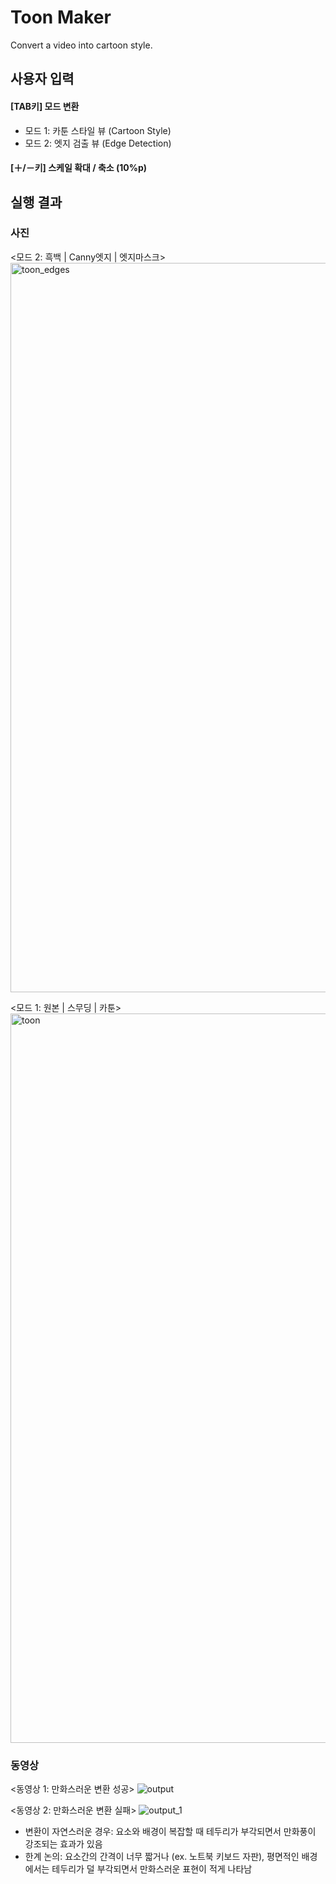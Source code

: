 # Toon Maker
Convert a video into cartoon style.


## 사용자 입력

#### [TAB키] 모드 변환
- 모드 1: 카툰 스타일 뷰 (Cartoon Style)
- 모드 2: 엣지 검출 뷰 (Edge Detection)

#### [＋/－키] 스케일 확대 / 축소 (10%p)


## 실행 결과

### 사진

<모드 2: 흑백 | Canny엣지 | 엣지마스크>
<img width="1167" alt="toon_edges" src="https://github.com/illboi1/toon-maker/assets/88954347/8222f69d-dd87-4e9b-a9ee-8a3c81e729b0">

<모드 1: 원본 | 스무딩 | 카툰>
<img width="1167" alt="toon" src="https://github.com/illboi1/toon-maker/assets/88954347/bf0fe7d9-d83b-4cfb-9977-f77e8b5faeb5">


### 동영상

<동영상 1: 만화스러운 변환 성공>
![output](https://github.com/illboi1/toon-maker/assets/88954347/df5695af-e289-4df9-8209-ba030916e45a)

<동영상 2: 만화스러운 변환 실패>
![output_1](https://github.com/illboi1/toon-maker/assets/88954347/59969c69-57aa-48fb-8139-3e60b5513740)

- 변환이 자연스러운 경우: 요소와 배경이 복잡할 때 테두리가 부각되면서 만화풍이 강조되는 효과가 있음
- 한계 논의: 요소간의 간격이 너무 짧거나 (ex. 노트북 키보드 자판), 평면적인 배경에서는 테두리가 덜 부각되면서 만화스러운 표현이 적게 나타남
